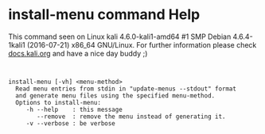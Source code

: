 # install-menu command Help

 This command seen on Linux kali 4.6.0-kali1-amd64 #1 SMP Debian 4.6.4-1kali1 (2016-07-21) x86_64 GNU/Linux. For further information please check [docs.kali.org](docs.kali.org) and have a nice day buddy ;) 

~~~


install-menu [-vh] <menu-method>
  Read menu entries from stdin in "update-menus --stdout" format
  and generate menu files using the specified menu-method.
  Options to install-menu:
     -h --help    : this message
        --remove  : remove the menu instead of generating it.
     -v --verbose : be verbose

~~~

